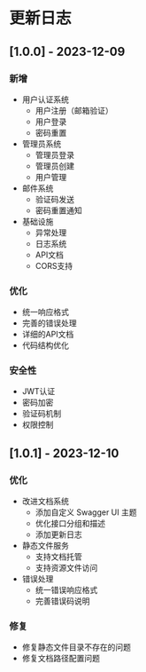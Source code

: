 # 更新日志

## [1.0.0] - 2023-12-09

### 新增
- 用户认证系统
  - 用户注册（邮箱验证）
  - 用户登录
  - 密码重置
- 管理员系统
  - 管理员登录
  - 管理员创建
  - 用户管理
- 邮件系统
  - 验证码发送
  - 密码重置通知
- 基础设施
  - 异常处理
  - 日志系统
  - API文档
  - CORS支持

### 优化
- 统一响应格式
- 完善的错误处理
- 详细的API文档
- 代码结构优化

### 安全性
- JWT认证
- 密码加密
- 验证码机制
- 权限控制

## [1.0.1] - 2023-12-10

### 优化
- 改进文档系统
  - 添加自定义 Swagger UI 主题
  - 优化接口分组和描述
  - 添加更新日志
- 静态文件服务
  - 支持文档托管
  - 支持资源文件访问
- 错误处理
  - 统一错误响应格式
  - 完善错误码说明

### 修复
- 修复静态文件目录不存在的问题
- 修复文档路径配置问题 